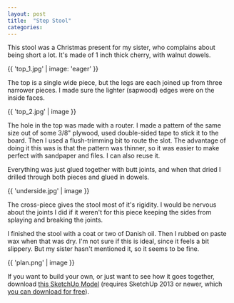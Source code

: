 ```yaml
---
layout: post
title:  "Step Stool"
categories:
---
```


This stool was a Christmas present for my sister, who complains about being short a lot. It's made of 1 inch thick cherry, with walnut dowels.

{{ 'top_1.jpg' | image: 'eager' }}

The top is a single wide piece, but the legs are each joined up from three narrower pieces. I made sure the lighter (sapwood) edges were on the inside faces.

{{ 'top_2.jpg' | image }}

The hole in the top was made with a router. I made a pattern of the same size out of some 3/8" plywood, used double-sided tape to stick it to the board. Then I used a flush-trimming bit to route the slot. The advantage of doing it this was is that the pattern was thinner, so it was easier to make perfect with sandpaper and files. I can also reuse it.

Everything was just glued together with butt joints, and when that dried I drilled through both pieces and glued in dowels.

{{ 'underside.jpg' | image }}

The cross-piece gives the stool most of it's rigidity. I would be nervous about the joints I did if it weren't for this piece keeping the sides from splaying and breaking the joints.

I finished the stool with a coat or two of Danish oil. Then I rubbed on paste wax when that was dry. I'm not sure if this is ideal, since it feels a bit slippery. But my sister hasn't mentioned it, so it seems to be fine.

{{ 'plan.png' | image }}

If you want to build your own, or just want to see how it goes together, download [this SketchUp Model](/files/step-stool/model.skp) (requires SketchUp 2013 or newer, which [you can download for free](http://www.sketchup.com/download)).
